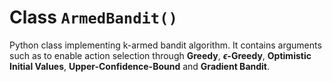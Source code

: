 # Class ```ArmedBandit()```

Python class implementing k-armed bandit algorithm. It contains arguments such as to enable action selection through **Greedy**, **$\epsilon$-Greedy**, **Optimistic Initial Values**, **Upper-Confidence-Bound** and **Gradient Bandit**.
